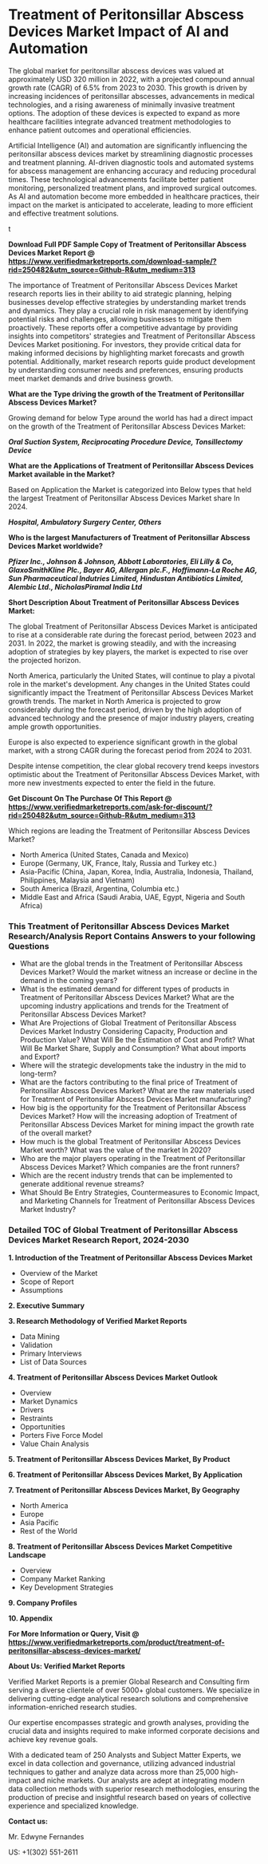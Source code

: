 <meta name="title" content="Global Treatment of Peritonsillar Abscess Devices Market Impact of AI and Automation"><meta name="description" content="The global market for peritonsillar abscess devices was valued at approximately USD 320 million in 2022, with a projected compound annual growth rate (CAGR) of 6.5% fr"><meta name="title" content="Treatment of Peritonsillar Abscess Devices Market Size, Share, Scope, Trends, Growth, Opportunities, Analysis, Forecast"><h1>Treatment of Peritonsillar Abscess Devices Market Impact of AI and Automation</h1><p>The global market for peritonsillar abscess devices was valued at approximately USD 320 million in 2022, with a projected compound annual growth rate (CAGR) of 6.5% from 2023 to 2030. This growth is driven by increasing incidences of peritonsillar abscesses, advancements in medical technologies, and a rising awareness of minimally invasive treatment options. The adoption of these devices is expected to expand as more healthcare facilities integrate advanced treatment methodologies to enhance patient outcomes and operational efficiencies.</p><p>Artificial Intelligence (AI) and automation are significantly influencing the peritonsillar abscess devices market by streamlining diagnostic processes and treatment planning. AI-driven diagnostic tools and automated systems for abscess management are enhancing accuracy and reducing procedural times. These technological advancements facilitate better patient monitoring, personalized treatment plans, and improved surgical outcomes. As AI and automation become more embedded in healthcare practices, their impact on the market is anticipated to accelerate, leading to more efficient and effective treatment solutions.</p>t</p><p id="" class=""><strong>Download Full PDF Sample Copy of Treatment of Peritonsillar Abscess Devices Market Report @ <a href="https://www.verifiedmarketreports.com/download-sample/?rid=250482&utm_source=Github-R&utm_medium=313" target="_blank">https://www.verifiedmarketreports.com/download-sample/?rid=250482&utm_source=Github-R&utm_medium=313</a></strong></p><p>The importance of&nbsp;Treatment of Peritonsillar Abscess Devices Market research reports lies in their ability to aid strategic planning, helping businesses develop effective strategies by understanding market trends and dynamics. They play a crucial role in risk management by identifying potential risks and challenges, allowing businesses to mitigate them proactively. These reports offer a competitive advantage by providing insights into competitors' strategies and Treatment of Peritonsillar Abscess Devices Market positioning. For investors, they provide critical data for making informed decisions by highlighting market forecasts and growth potential. Additionally, market research reports guide product development by understanding consumer needs and preferences, ensuring products meet market demands and drive business growth.</p><p><strong>What are the&nbsp;Type driving the growth of the Treatment of Peritonsillar Abscess Devices Market?</strong></p><p id="" class="">Growing demand for below Type around the world has had a direct impact on the growth of the Treatment of Peritonsillar Abscess Devices Market:</p><em><strong>Oral Suction System, Reciprocating Procedure Device, Tonsillectomy Device</strong></em></p><strong>What are the&nbsp;Applications&nbsp;of Treatment of Peritonsillar Abscess Devices Market available in the Market?</strong></p><p id="" class="">Based on Application the Market is categorized into Below types that held the largest Treatment of Peritonsillar Abscess Devices Market share In 2024.</p><em><strong>Hospital, Ambulatory Surgery Center, Others</strong></em></p><strong>Who is the largest Manufacturers of Treatment of Peritonsillar Abscess Devices Market worldwide?</strong></p><p><em><strong>Pfizer Inc., Johnson & Johnson, Abbott Laboratories, Eli Lilly & Co, GlaxoSmithKline Plc., Bayer AG, Allergan plc.F., Hoffimann-La Roche AG, Sun Pharmaceutical lndutries Limited, Hindustan Antibiotics Limited, Alembic Ltd., NicholasPiramal lndia Ltd</strong></em></p><p id="" class=""><strong>Short Description About Treatment of Peritonsillar Abscess Devices Market:</strong></p><p>The global Treatment of Peritonsillar Abscess Devices Market is anticipated to rise at a considerable rate during the forecast period, between 2023 and 2031. In 2022, the market is growing steadily, and with the increasing adoption of strategies by key players, the market is expected to rise over the projected horizon.</p><p>North America, particularly the United States, will continue to play a pivotal role in the market's development. Any changes in the United States could significantly impact the Treatment of Peritonsillar Abscess Devices Market growth trends. The market in North America is projected to grow considerably during the forecast period, driven by the high adoption of advanced technology and the presence of major industry players, creating ample growth opportunities.</p><p>Europe is also expected to experience significant growth in the global market, with a strong CAGR during the forecast period from 2024 to 2031.</p><p>Despite intense competition, the clear global recovery trend keeps investors optimistic about the Treatment of Peritonsillar Abscess Devices Market, with more new investments expected to enter the field in the future.</p><p id="" class=""><strong>Get Discount On The Purchase Of This Report @ <a href="https://www.verifiedmarketreports.com/ask-for-discount/?rid=250482&utm_source=Github-R&utm_medium=313" target="_blank">https://www.verifiedmarketreports.com/ask-for-discount/?rid=250482&utm_source=Github-R&utm_medium=313</a></strong></p>Which regions are leading the Treatment of Peritonsillar Abscess Devices Market?</p><ul><li>North America (United States, Canada and Mexico)</li><li>Europe (Germany, UK, France, Italy, Russia and Turkey etc.)</li><li>Asia-Pacific (China, Japan, Korea, India, Australia, Indonesia, Thailand, Philippines, Malaysia and Vietnam)</li><li>South America (Brazil, Argentina, Columbia etc.)</li><li>Middle East and Africa (Saudi Arabia, UAE, Egypt, Nigeria and South Africa)</li></ul><h3 id="" class="">This Treatment of Peritonsillar Abscess Devices Market Research/Analysis Report Contains Answers to your following Questions</h3><ul><li>What are the global trends in the Treatment of Peritonsillar Abscess Devices Market? Would the market witness an increase or decline in the demand in the coming years?</li><li>What is the estimated demand for different types of products in Treatment of Peritonsillar Abscess Devices Market? What are the upcoming industry applications and trends for the Treatment of Peritonsillar Abscess Devices Market?</li><li>What Are Projections of Global Treatment of Peritonsillar Abscess Devices Market Industry Considering Capacity, Production and Production Value? What Will Be the Estimation of Cost and Profit? What Will Be Market Share, Supply and Consumption? What about imports and Export?</li><li>Where will the strategic developments take the industry in the mid to long-term?</li><li>What are the factors contributing to the final price of Treatment of Peritonsillar Abscess Devices Market? What are the raw materials used for Treatment of Peritonsillar Abscess Devices Market manufacturing?</li><li>How big is the opportunity for the Treatment of Peritonsillar Abscess Devices Market? How will the increasing adoption of Treatment of Peritonsillar Abscess Devices Market for mining impact the growth rate of the overall market?</li><li>How much is the global Treatment of Peritonsillar Abscess Devices Market worth? What was the value of the market In 2020?</li><li>Who are the major players operating in the Treatment of Peritonsillar Abscess Devices Market? Which companies are the front runners?</li><li>Which are the recent industry trends that can be implemented to generate additional revenue streams?</li><li>What Should Be Entry Strategies, Countermeasures to Economic Impact, and Marketing Channels for Treatment of Peritonsillar Abscess Devices Market Industry?</li></ul><h3 id="" class="">Detailed TOC of Global Treatment of Peritonsillar Abscess Devices Market Research Report, 2024-2030</h3><p id="" class=""><strong>1. Introduction of the Treatment of Peritonsillar Abscess Devices Market</strong></p><ul><li>Overview of the Market</li><li>Scope of Report</li><li>Assumptions</li></ul><p id="" class=""><strong>2. Executive Summary</strong></p><p id="" class=""><strong>3. Research Methodology of Verified Market Reports</strong></p><ul><li>Data Mining</li><li>Validation</li><li>Primary Interviews</li><li>List of Data Sources</li></ul><p id="" class=""><strong>4. Treatment of Peritonsillar Abscess Devices Market Outlook</strong></p><ul><li>Overview</li><li>Market Dynamics</li><li>Drivers</li><li>Restraints</li><li>Opportunities</li><li>Porters Five Force Model</li><li>Value Chain Analysis</li></ul><p id="" class=""><strong>5. Treatment of Peritonsillar Abscess Devices Market, By Product</strong></p><p id="" class=""><strong>6. Treatment of Peritonsillar Abscess Devices Market, By Application</strong></p><p id="" class=""><strong>7. Treatment of Peritonsillar Abscess Devices Market, By Geography</strong></p><ul><li>North America</li><li>Europe</li><li>Asia Pacific</li><li>Rest of the World</li></ul><p id="" class=""><strong>8. Treatment of Peritonsillar Abscess Devices Market Competitive Landscape</strong></p><ul><li>Overview</li><li>Company Market Ranking</li><li>Key Development Strategies</li></ul><p id="" class=""><strong>9. Company Profiles</strong></p><p id="" class=""><strong>10. Appendix</strong></p><p id="" class=""><strong>For More Information or Query, Visit @ <a href="https://www.verifiedmarketreports.com/product/treatment-of-peritonsillar-abscess-devices-market/" target="_blank">https://www.verifiedmarketreports.com/product/treatment-of-peritonsillar-abscess-devices-market/</a></strong></p><p id="" class=""><strong>About Us: Verified Market Reports</strong></p><p id="" class="">Verified Market Reports is a premier Global Research and Consulting firm serving a diverse clientele of over 5000+ global customers. We specialize in delivering cutting-edge analytical research solutions and comprehensive information-enriched research studies.</p><p id="" class="">Our expertise encompasses strategic and growth analyses, providing the crucial data and insights required to make informed corporate decisions and achieve key revenue goals.</p><p id="" class="">With a dedicated team of 250 Analysts and Subject Matter Experts, we excel in data collection and governance, utilizing advanced industrial techniques to gather and analyze data across more than 25,000 high-impact and niche markets. Our analysts are adept at integrating modern data collection methods with superior research methodologies, ensuring the production of precise and insightful research based on years of collective experience and specialized knowledge.</p><p id="" class=""><strong>Contact us:</strong></p><p id="" class="">Mr. Edwyne Fernandes</p><p id="" class="">US: +1(302) 551-2611</p>